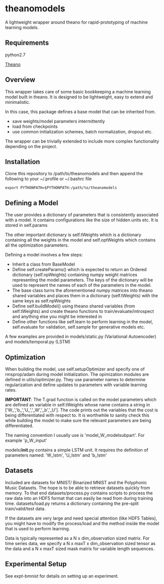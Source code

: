 # theanomodels
A lightweight wrapper around theano for rapid-prototyping of machine learning models. 

## Requirements
python2.7

[Theano](https://github.com/Theano/Theano)

## Overview
This wrapper takes care of some basic bookkeeping 
a machine learning model built in theano. It is designed to be lightweight, easy to extend and minimalistic. 

In this case, 
this package defines a base model that can be inherited from.
* save weights/model parameters intermittently 
* load from checkpoints 
* use common initialization schemes, batch normalization, dropout etc. 

The wrapper can be trivially extended to include more complex functionality depending on the project.

## Installation
Clone this repository to /path/to/theanomodels and then append the following to your ~/.profile or ~/.bashrc file
```
export PYTHONPATH=$PYTHONPATH:/path/to/theanomodels
```

## Defining a Model

The user provides a dictionary of parameters that is consistently associated
with a model. It contains configurations like the size of hidden units etc. 
It is stored in self.params

The other important dictionary is self.tWeights which is a dictionary containing all the weights in the model
and self.optWeights which contains all the optimization parameters.

Defining a model involves a few steps: 

- Inherit a class from BaseModel 
- Define self.createParams() which is expected to return an Ordered dictionary (self.npWeights) containing numpy weight matrices representing the model parameters. The keys of the dictionary will be used to represent the names of each of the parameters in the model.
- The base class turns the aforementioned numpy matrices into theano shared variables and places them in a dictionary (self.tWeights) with the same keys as self.npWeights
- Define self.buildModel() using theano shared variables (from self.tWeights) and create theano functions to train/evaluate/introspect and anything else you might be interested in
- Define other functions like self.learn to perform learning in the model, self.evaluate for validation, self.sample for generative models etc.

A few examples are provided in models/static.py (Variational Autoencoder) and models/temporal.py (LSTM)

## Optimization

When building the model, use self.setupOptimizer and specify one of rmsprop/adam during model initialization.
The opimization modules are defined in utils/optimizer.py. They use parameter names to determine
regularization and define updates to parameters with variable learning rates. 

**IMPORTANT**: The T.grad function is called on the model parameters which are defined as variable in self.tWeights whose name
contains a string in ['W_','b_','U_','_W','_b','_U']. The code prints out the variables that the cost is
being differentiated with respect to. It is worthwhile to sanity check this while building the model to make sure the relevant parameters are being differentiated.

The naming convention I usually use is 
'model_W_modelsubpart'. For example 'p_W_input' 

models/__init__.py contains a simple LSTM unit.
It requires the definition of parameters named: 'W_lstm', 'U_lstm' and 'b_lstm'

## Datasets
Included are datasets for MNIST/ Binarized MNIST and the Polyphonic Music Datasets.
The hope is to be able to retrieve datasets quickly from memory. To that end datasets/process.py
contains scripts to process the raw data into an HDF5 format that can easily be read from
during training time. datasets/load.py returns a dictionary containing the pre-split train/valid/test data.

If the datasets are very large and need special attention (like HDF5 Tables), you might have to modify
the process/load and the method inside the model that is used to perform learning. 

Data is typically represented as a N x dim_observation sized matrix. For time series data,
we specify a N x maxT x dim_observation sized tensor as the data and a N x maxT sized mask matrix for variable
length sequences. 


## Experimental Setup
See expt-bmnist for details on setting up an experiment. 
